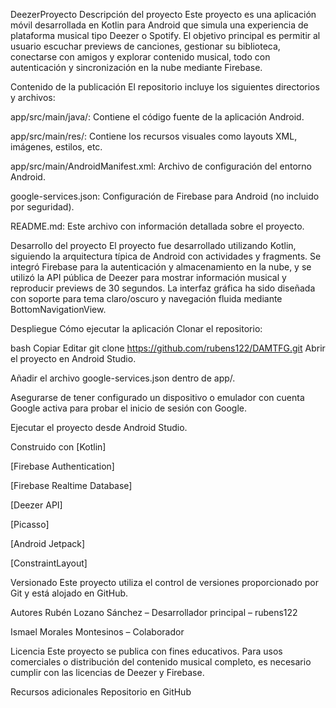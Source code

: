 DeezerProyecto
Descripción del proyecto
Este proyecto es una aplicación móvil desarrollada en Kotlin para Android que simula una experiencia de plataforma musical tipo Deezer o Spotify. El objetivo principal es permitir al usuario escuchar previews de canciones, gestionar su biblioteca, conectarse con amigos y explorar contenido musical, todo con autenticación y sincronización en la nube mediante Firebase.

Contenido de la publicación
El repositorio incluye los siguientes directorios y archivos:

app/src/main/java/: Contiene el código fuente de la aplicación Android.

app/src/main/res/: Contiene los recursos visuales como layouts XML, imágenes, estilos, etc.

app/src/main/AndroidManifest.xml: Archivo de configuración del entorno Android.

google-services.json: Configuración de Firebase para Android (no incluido por seguridad).

README.md: Este archivo con información detallada sobre el proyecto.

Desarrollo del proyecto
El proyecto fue desarrollado utilizando Kotlin, siguiendo la arquitectura típica de Android con actividades y fragments. Se integró Firebase para la autenticación y almacenamiento en la nube, y se utilizó la API pública de Deezer para mostrar información musical y reproducir previews de 30 segundos. La interfaz gráfica ha sido diseñada con soporte para tema claro/oscuro y navegación fluida mediante BottomNavigationView.

Despliegue
Cómo ejecutar la aplicación
Clonar el repositorio:

bash
Copiar
Editar
git clone https://github.com/rubens122/DAMTFG.git
Abrir el proyecto en Android Studio.

Añadir el archivo google-services.json dentro de app/.

Asegurarse de tener configurado un dispositivo o emulador con cuenta Google activa para probar el inicio de sesión con Google.

Ejecutar el proyecto desde Android Studio.

Construido con
[Kotlin]

[Firebase Authentication]

[Firebase Realtime Database]

[Deezer API]

[Picasso]

[Android Jetpack]

[ConstraintLayout]

Versionado
Este proyecto utiliza el control de versiones proporcionado por Git y está alojado en GitHub.

Autores
Rubén Lozano Sánchez – Desarrollador principal – rubens122

Ismael Morales Montesinos – Colaborador

Licencia
Este proyecto se publica con fines educativos. Para usos comerciales o distribución del contenido musical completo, es necesario cumplir con las licencias de Deezer y Firebase.

Recursos adicionales
Repositorio en GitHub
